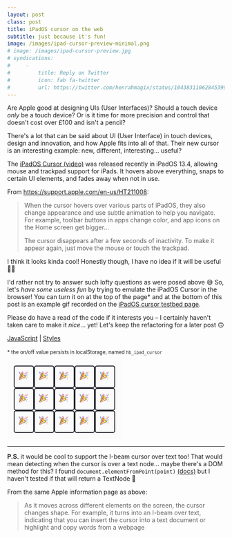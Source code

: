 ```yaml
---
layout: post
class: post
title: iPadOS cursor on the web
subtitle: just because it's fun!
image: /images/ipad-cursor-preview-minimal.png
# image: /images/ipad-cursor-preview.jpg
# syndications:
#     -
#         title: Reply on Twitter
#         icon: fab fa-twitter
#         url: https://twitter.com/henrahmagix/status/1043831106284539904
---
```


Are Apple good at designing UIs (User Interfaces)? Should a touch device _only_ be a touch device? Or is it time for more precision and control that doesn't cost over £100 and isn't a pencil?

There's a lot that can be said about UI (User Interface) in touch devices, design and innovation, and how Apple fits into all of that. Their new cursor is an interesting example: new, different, interesting... useful?

The [iPadOS Cursor (video)](https://www.youtube.com/watch?v=9iO52-MIBP0 "Video on YouTube: 'Introducing the new iPad Pro Cursor &vert; Craig Federighi'") was released recently in iPadOS 13.4, allowing mouse and trackpad support for iPads. It hovers above everything, snaps to certain UI elements, and fades away when not in use.

From <https://support.apple.com/en-us/HT211008>:

>When the cursor hovers over various parts of iPadOS, they also change appearance and use subtle animation to help you navigate. For example, toolbar buttons in apps change color, and app icons on the Home screen get bigger...
>
>The cursor disappears after a few seconds of inactivity. To make it appear again, just move the mouse or touch the trackpad.

I think it looks kinda cool! Honestly though, I have no idea if it will be useful 💁‍♂️

I'd rather not try to answer such lofty questions as were posed above 😅 So, let's *have some useless fun* by trying to emulate the iPadOS Cursor in the browser! You can turn it on at the top of the page* and at the bottom of this post is an example gif recorded on the [iPadOS cursor testbed page]({{site.data.urls.ipad_cursor}}).

Please do have a read of the code if it interests you – I certainly haven't taken care to make it _nice_... yet! Let's keep the refactoring for a later post 🙃

[JavaScript](https://github.com/henrahmagix/henrahmagix.github.io/blob/678e153adfbd16a0477314172e49f34329b44f12/js/ipad-cursor.js "iPadOS cursor JavaScript source code")
|
[Styles](https://github.com/henrahmagix/henrahmagix.github.io/blob/678e153adfbd16a0477314172e49f34329b44f12/css/ipad-cursor.css "iPadOS cursor CSS source code")

<small>* the on/off value persists in localStorage, named `hb_ipad_cursor`</small>

![iPadOS cursor example](/images/ipad-os-cursor-demo-minimal.gif)

---

**P.S.** it would be cool to support the I-beam cursor over text too! That would mean detecting when the cursor is over a text node... maybe there's a DOM method for this? I found `document.elementFromPoint(point)` [(docs)](https://developer.mozilla.org/en-US/docs/Web/API/DocumentOrShadowRoot/elementFromPoint "Documentation for document.elementFromPoint") but I haven't tested if that will return a TextNode 🤔

From the same Apple information page as above:
>As it moves across different elements on the screen, the cursor changes shape. For example, it turns into an I-beam over text, indicating that you can insert the cursor into a text document or highlight and copy words from a webpage

<style>
  #content img {
    border: 2px solid #23242C;
  }
</style>
